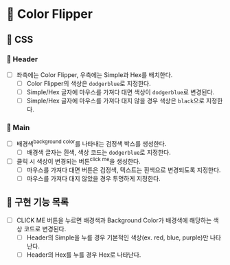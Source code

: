# 🚖 Color Flipper

## 🎨 CSS

### 📌 Header

- [ ] 좌측에는 Color Flipper, 우측에는 Simple과 Hex를 배치한다.
  - [ ] Color Flipper의 색상은 `dodgerblue`로 지정한다.
  - [ ] Simple/Hex 글자에 마우스를 가져다 대면 색상이 `dodgerblue`로 변경된다.
  - [ ] Simple/Hex 글자에 마우스를 가져다 대지 않을 경우 색상은 `black`으로 지정한다.

### 📌 Main

- [ ] 배경색<sup>background color</sup>를 나타내는 검정색 박스를 생성한다.
  - [ ] 배경색 글자는 흰색, 색상 코드는 `dodgerblue`로 지정한다.
- [ ] 클릭 시 색상이 변경되는 버튼<sup>click me</sup>을 생성한다.
  - [ ] 마우스를 가져다 대면 버튼은 검정색, 텍스트는 흰색으로 변경되도록 지정한다.
  - [ ] 마우스를 가져다 대지 않았을 경우 투명하게 지정한다.

## 🚀 구현 기능 목록

- [ ] CLICK ME 버튼을 누르면 배경색과 Background Color가 배경색에 해당하는 색상 코드로 변경된다.
  - [ ] Header의 Simple을 누를 경우 기본적인 색상(ex. red, blue, purple)만 나타난다.
  - [ ] Header의 Hex를 누를 경우 Hex로 나타난다.
